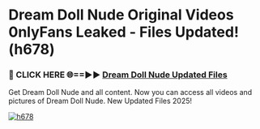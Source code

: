 # Dream Doll Nude Original Videos 0nlyFans Leaked - Files Updated! (h678)

<h3>🔴 CLICK HERE 🌐==►► <a href="https://tinyurl.com/5h6xmrr3" rel="nofollow">Dream Doll Nude Updated Files</a></h3>

Get Dream Doll Nude and all content. Now you can access all videos and pictures of Dream Doll Nude. New Updated Files 2025!

[![h678](https://i.imgur.com/KVD873Z.gif)](https://tinyurl.com/5h6xmrr3)
